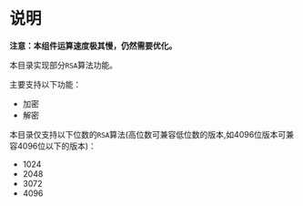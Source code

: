 # 说明

**注意：本组件运算速度极其慢，仍然需要优化。**

本目录实现部分`RSA`算法功能。

主要支持以下功能：

- 加密
- 解密

本目录仅支持以下位数的`RSA`算法(高位数可兼容低位数的版本,如4096位版本可兼容4096位以下的版本)：

- 1024
- 2048
- 3072
- 4096
